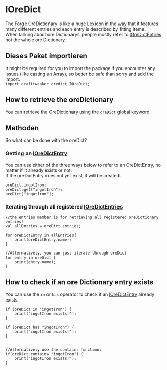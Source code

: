 # IOreDict

The Forge OreDictionary is like a huge Lexicon in the way that it features many different entries and each entry is described by fitting Items.  
When talking about ore Dictionarys, people mostly refer to [IOreDictEntries](/Vanilla/OreDict/IOreDictEntry/) not the whole ore Dictionary.

## Dieses Paket importieren
It might be required for you to import the package if you encounter any issues (like casting an [Array](/AdvancedFunctions/Arrays_and_Loops/)), so better be safe than sorry and add the import.  
`import crafttweaker.oredict.IOreDict;`

## How to retrieve the oreDictionary
You can retrieve the OreDictionary using the [`oreDict` global keyword](/Vanilla/Global_Functions/).

## Methoden
So what can be done with the oreDict?

### Getting an [IOreDictEntry](/Vanilla/OreDict/IOreDictEntry/)
You can use either of the three ways below to refer to an OreDictEntry, no matter if it already exists or not.  
If the oreDictEntry does not yet exist, it will be created.

```zenscript
oreDict.ingotIron;
oreDict.get("ingotIron");
oreDict["ingotIron"];
```


### Iterating through all registered [IOreDictEntries](/Vanilla/OreDict/IOreDictEntry/)
```zenscript
//the entries member is for retrieving all registered oreDictionary entries!
val allEntries = oreDict.entries;

for oreDictEntry in allEntries{
    print(oreDictEntry.name);
}

//Alternatively, you can just iterate through oreDict
for entry in oreDict {
    print(entry.name);
}

```

## How to check if an ore Dictionary entry exists

You can use the `in` or `has` operator to check if an [IOreDictEntry](/Vanilla/OreDict/IOreDictEntry/) already exists:
```zenscript
if (oreDict in "ingotIron") {
    print("ingotIron exists!");
}

if (oreDict has "ingotIron") {
    print("ingotIron exists!");
}


//Alternatively use the contains function:
if(oreDict.contains "ingotIron") {
    print("ingotIron exists!"); 
}
```